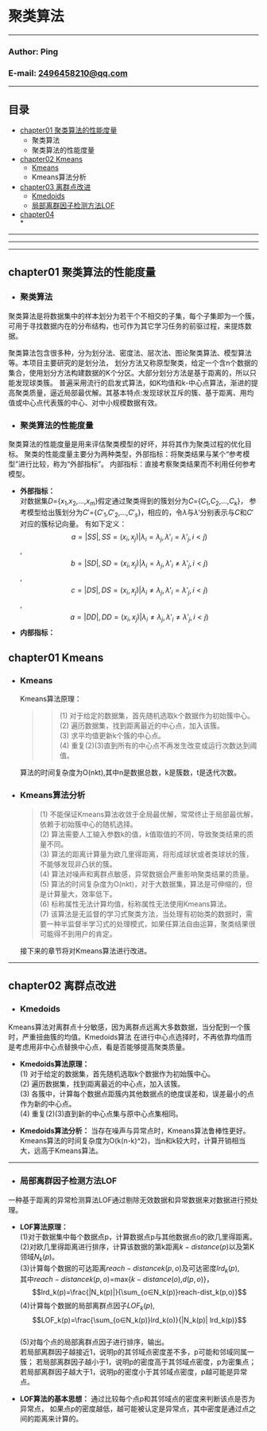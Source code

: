 聚类算法
========

****
### Author: Ping
### E-mail: 2496458210@qq.com
****
## 目录
* [chapter01 聚类算法的性能度量](#chapter01-聚类算法的性能度量)
	* 聚类算法
	* 聚类算法的性能度量
* [chapter02 Kmeans](https://github.com/Liping0202/Clustering-algorithm/tree/master/Kmeans)
	* [Kmeans](#chapter02-kmeans)
	* Kmeans算法分析
* [chapter03 离群点改进](#chapter03-离群点改进)
	* [Kmedoids](https://github.com/Liping0202/Clustering-algorithm/tree/master/Kmedoids)
	* [局部离群因子检测方法LOF](https://github.com/Liping0202/Clustering-algorithm/tree/master/LOF)
* [chapter04]()  
	* 
***
---
___

chapter01 聚类算法的性能度量
-------
* ### 聚类算法  
聚类算法是将数据集中的样本划分为若干个不相交的子集，每个子集即为一个簇，
可用于寻找数据内在的分布结构，也可作为其它学习任务的前驱过程，来提炼数据。

聚类算法包含很多种，分为划分法、密度法、层次法、图论聚类算法、模型算法等。本项目主要研究的是划分法，
划分方法又称原型聚类，给定一个含n个数据的集合，使用划分方法构建数据的K个分区。大部分划分方法是基于距离的，所以只能发现球类簇。
普遍采用流行的启发式算法，如K均值和k-中心点算法，渐进的提高聚类质量，逼近局部最优解。其基本特点:发现球状互斥的簇、基于距离、用均值或中心点代表簇的中心、对中小规模数据有效。
* ### 聚类算法的性能度量  
聚类算法的性能度量是用来评估聚类模型的好坏，并将其作为聚类过程的优化目标。
聚类的性能度量主要分为两种类型，外部指标：将聚类结果与某个“参考模型”进行比较，称为“外部指标”。
内部指标：直接考察聚类结果而不利用任何参考模型。
*  **外部指标：**  
对数据集$D$={$x_1$,$x_2$,...,$x_m$}假定通过聚类得到的簇划分为$C$={$C_1$,$C_2$,...,$C_k$}，
参考模型给出簇划分为$C'$={$C'_1$,$C'_2$,...,$C'_s$}，相应的，令$λ$与$λ'$分别表示与$C$和$C'$对应的簇标记向量。
有如下定义： 
$$a=|SS|, SS={(x_i,x_j)|λ_i=λ_j,λ'_i=λ'_j,i<j)}$$,   
$$b=|SD|,SD={(x_i,x_j)|λ_i=λ_j,λ'_i≠λ'_j,i<j)}$$, 
$$c=|DS|,DS={(x_i,x_j)|λ_i≠λ_j,λ'_i=λ'_j,i<j)}$$, 
$$a=|DD|,DD={(x_i,x_j)|λ_i≠λ_j,λ'_i≠λ'_j,i<j)}$$
*  **内部指标：**

chapter01 Kmeans
-------
* ### Kmeans  
	Kmeans算法原理：    
	>>(1) 对于给定的数据集，首先随机选取k个数据作为初始簇中心。  
	>>(2) 遍历数据集，找到距离最近的中心点，加入该簇。  
	>>(3) 求平均值更新k个簇的中心点。  
	>>(4) 重复(2)(3)直到所有的中心点不再发生改变或运行次数达到阈值。
  	
	算法的时间复杂度为O(nkt),其中n是数据总数，k是簇数，t是迭代次数。	
    
* ### Kmeans算法分析 
	>(1) 不能保证Kmeans算法收敛于全局最优解，常常终止于局部最优解，依赖于初始簇中心的随机选择。  
	>(2) 算法需要人工输入参数k的值，k值取值的不同，导致聚类结果的质量不同。  
	>(3) 算法的距离计算量为欧几里得距离，将形成球状或者类球状的簇，不能够发现非凸状的簇。  
	>(4) 算法对噪声和离群点敏感，异常数据会严重影响聚类结果的质量。  
	>(5) 算法的时间复杂度为O(nkt)，对于大数据集，算法是可伸缩的，但是计算量大，效率低下。  
	>(6) 标称属性无法计算均值，标称属性无法使用Kmeans算法。  
	>(7) 该算法是无监督的学习式聚类方法，当处理有初始类的数据时，需要一种半监督半学习式的处理模式，如果任算法自由运算，聚类结果很可能得不到用户的肯定。  

	接下来的章节将对Kmeans算法进行改进。
	
-----
chapter02 离群点改进
-------
* ### Kmedoids 
Kmeans算法对离群点十分敏感，因为离群点远离大多数数据，当分配到一个簇时，严重扭曲簇的均值。Kmedoids算法
在进行中心点选择时，不再依靠均值而是考虑用非中心点替换中心点，看是否能够提高聚类质量。  
*  **Kmedoids算法原理：**   
	(1) 对于给定的数据集，首先随机选取k个数据作为初始簇中心。  
	(2) 遍历数据集，找到距离最近的中心点，加入该簇。  
	(3) 各簇中，计算每个数据点距簇内其他数据点的绝度误差和，误差最小的点作为新的中心点。  
	(4) 重复(2)(3)直到新的中心点集与原中心点集相同。
  	
*  **Kmedoids算法分析：**  当存在噪声与异常点时，Kmeans算法鲁棒性更好。Kmeans算法的时间复杂度为O(k(n-k)^2)，当n和k较大时，计算开销相当大，远高于Kmeans算法。     
	
-----
* ### 局部离群因子检测方法LOF  
一种基于距离的异常检测算法LOF通过剔除无效数据和异常数据来对数据进行预处理。
*  **LOF算法原理：**   
	(1)对于数据集中每个数据点p，计算数据点p与其他数据点o的欧几里得距离。    
	(2)对欧几里得距离进行排序，计算该数据的第k距离$k-distance(p)$以及第K领域$N_k(p)$。  
	(3)计算每个数据的可达距离$reach−distancek(p,o)$及可达密度$lrd_k(p)$,  
	其中$reach−distancek(p,o)$=max{$k−distance(o)$,$d(p,o)$}，
  	$$lrd_k(p)=\frac{|N_k(p)|}{\sum_{o∈N_k(p)}reach-dist_k(p,o)}$$
	(4)计算每个数据的局部离群点因子$LOF_k(p)$,
$$LOF_k(p)=\frac{\sum_{o∈N_k(p)}lrd_k(o)}{|N_k(p)| lrd_k(p)}$$	
	(5)对每个点的局部离群点因子进行排序，输出。  
	若局部离群因子越接近1，说明p的其邻域点密度差不多，p可能和邻域同属一簇；
若局部离群因子越小于1，说明p的密度高于其邻域点密度，p为密集点；
若局部离群因子越大于1，说明p的密度小于其邻域点密度，p越可能是异常点。
 
*  **LOF算法的基本思想：**	通过比较每个点p和其邻域点的密度来判断该点是否为异常点，
如果点p的密度越低，越可能被认定是异常点，其中密度是通过点之间的距离来计算的。



